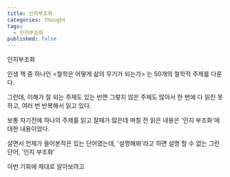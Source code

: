 ```yaml
---
title: 인지부조화
categories: thought
tags:
  - 인지부조화
published: false
---
```

인지부조화

인생 책 중 하나인 <철학은 어떻게 삶의 무기가 되는가> 는 50개의 철학적 주제를 다룬다.

그런데, 이해가 잘 되는 주제도 있는 반면 그렇지 않은 주제도 많아서 한 번에 다 읽진 못하고, 여러 번 반복해서 읽고 있다.

보통 자기전에 하나의 주제를 읽고 잘때가 많은데 며칠 전 읽은 내용은 '인지 부조화'에 대한 내용이었다.

살면서 언제가 들어본적은 있는 단어였는데, '설명해봐'라고 하면 설명 할 수 없는 그런 단어, '인지 부조화'

이번 기회에 제대로 알아보려고 

